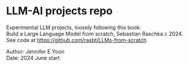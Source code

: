 # LLM-AI projects repo 

Experimental LLM projects, loosely following this book:    
Build a Large Language Model from scratch, Sebastian Raschka c 2024.  
See code at https://github.com/rasbt/LLMs-from-scratch  

Author: Jennifer E Yoon  
Date: 2024 June start   



